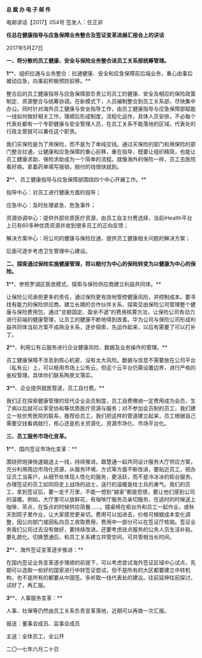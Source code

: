 **总 裁 办 电 子 邮 件**

 

电邮讲话【2017】054号                      签发人：任正非

 

**任总在健康指导与应急保障业务整合及签证变革进展汇报会上的讲话**

2017年5月27日

**一、将分散的员工健康、安全与保险业务整合进员工关系部统筹管理。**

**1****、组织拉通与业务整合：拉通健康、安全和应急保障前后端业务，重心由事后被动应急，向事前积极预防前移。**

整合后的员工健康指导与应急保障部负责公司员工的健康、安全及相应的保险政策制定、资源整合与统筹协调。在新模式下，人员编制整合到员工关系部，尽快集中办公。同时针对海外员工健康与安全指导工作，由员工健康指导与应急保障部赋能一线如何做好相关工作，理顺后形成制度，流程化运作，具体人员安排，不必每个代表处都有一个专职健康与安全管理人员，在员工关系不能落地的区域，代表处的行政主管就可以兼任这个职责。

我们买保险是为了用保险，而不是为了单纯交钱。通过买保险的部门和用保险的部门整合拉通，让健康和应急保障的重心前移，重在指导，既要让组织精简，也能让员工健康求助、保险求助成为一个简单的流程。就像海外的保险一样，员工去医院看好病，拿着药单填写报销，赔付的钱很快就到。



**2****、员工健康指导与应急保障部围绕四个中心开展工作。**

指导中心：对员工进行健康方面的指导；

应急中心：及时处理紧急、危急事件；

资源协调中心：提供外部优质医疗资源，由员工自主付费选择，当前iHealth平台上已有60多种优质资源并收到很多员工的正向反馈；

解决方案中心：将公司的健康与保险拉通，提供员工健康相关问题的解决方案；

后面可逐步考虑卫生管理中心建设。

 



**二、探索通过保险实施健康管理，将以赔付为中心的保险转变为以健康为中心的保险。**

**1****、参照罗湖区医改模式，探索与保险供应商建立利益共同体。**

让保险公司承担更多的责任，通过保险更有效地管控健康风险，并控制成本。要寻找有能力的保险供应商，建立长期的合作伙伴关系，探索交由保险公司管理整个健康与保险费用包，通过“总额固定、盈余不退”的费用核算方法，让保险公司有动力进行前端的健康管理，让员工的健康不断地得到改善。华为公司与保险公司形成利益共同体当前方案不成熟没关系，逐步探索，先运作起来，以后有需要了可以打补丁。

**2****、利用公有云服务进行企业健康风险、数据及业务操作的管理。**

员工健康保障不涉及到核心机密，没有太大风险。数据与信息不需要放在公司平台（私有云）上，可以租用市场上公有云，但这个云平台仍需设置边界，进行严格的鉴权管理。具体你们联系陶景文落实。

**3****、企业提供就医管道，员工自付费。**

我们正在探索健康管理的现代企业会员制度，员工自费缴纳一定费用成为会员，生了病以后就可以享受协和等优质医疗资源与服务；对不参加会员制的员工，我们建立一些优秀医院的联系，推荐给员工，我们把这样的管道建立起来，员工根据自己需要交钱看病就行，核心还是机关资源化、资源市场化、市场平台化。



**三、员工服务市场化变革。**

**1****、国内签证市场化变革：**

围绕把炮弹快速输送上一线，持续推进。跟慧通一起共同设计服务大厅供应方案，充分利用周边市场化资源，从服务环境、方式等方面不断改进，要贴近员工，把办证员工当客户，从细节处体现人性化的服务，更活跃，而不是冷冰冰的柜台服务。办理签证的员工如同将走上战场的战士，送行的温暖是给士兵的勇气。我们的员工，拿到签证后，要一走千万里，不能一想到“娘家”都是怨恨，要让他们感到公司的温暖。例如，大厅里可以放鲜花，有咖啡厅服务员亲切服务，在适时的时候送上咖啡、茶点，在饭点的时候供应简餐……。摆桌椅在柜台外和员工一起作业，或秋天到院子里作业，让大家感觉更亲切。费用可以加进去，价格可根据成本变化调整，因公向部门或因私向员工收取费用，费用中一部分可以在签证厅核销。签证业务我们公司过去没有做好，要持续改进。还要考虑驻点服务的公务人员生活补贴，要礼貌化。切换慧通后，和员工关系建立共管空间，可共管相当长时间。

**2****、海外签证变革逐步推进：**

在国内签证业务变革逐步理顺的前提下，可以考虑尝试海外签证区域中心试点，先期可以选取一些好的国家进行中转签证尝试，但不是所有的大区都要建立中转机构，也不是所有的都要从中国签。多听取一线代表处的建议。往前延伸往前探讨，试好了，再汇报。

**3****、人事服务变革：**

人事、社保等仍然由员工关系负责变革落地，近期可以再做一次汇报。

 





报送：董事会成员、监事会成员

主送：全体员工，全公开

二〇一七年六月二十日